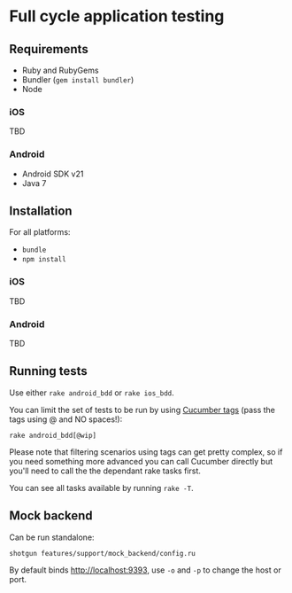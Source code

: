 # Full cycle application testing

## Requirements

 * Ruby and RubyGems
 * Bundler (```gem install bundler```)
 * Node

### iOS

TBD

### Android

 * Android SDK v21
 * Java 7

## Installation

For all platforms:

 * ```bundle```
 * ```npm install```

### iOS

TBD

### Android

TBD

## Running tests

Use either ```rake android_bdd``` or ```rake ios_bdd```. 

You can limit the set of tests to be run by using [Cucumber tags](https://github.com/cucumber/cucumber/wiki/Tags) (pass the tags using @ and NO spaces!): 

```rake android_bdd[@wip]```

Please note that filtering scenarios using tags can get pretty complex, so if you need something more advanced you can call Cucumber directly but you'll need to call the the dependant rake tasks first.   

You can see all tasks available by running ```rake -T```.


## Mock backend

Can be run standalone:

```shotgun features/support/mock_backend/config.ru```

By default binds [http://localhost:9393](http://localhost:9393), use ```-o``` and ```-p``` to change the host or port.
